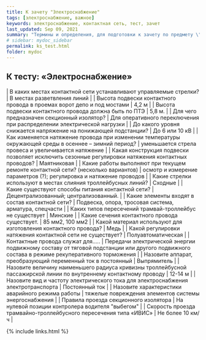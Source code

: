 ```yaml
---
title: К зачету "Электроснабжение"
tags: [электроснабжение, важное]
keywords: электроснабжение, контактная сеть, тест, зачет
last_updated: Sep 09, 2021
summary: "Термины и определения, для подготовки к зачету по предмету \"Электроснабжение (Контактная сеть)\""
# sidebar: mydoc_sidebar
permalink: ks_test.html
folder: mydoc
---
```


## К тесту: «Электроснабжение»


| В каких местах контактной сети устанавливают управляемые стрелки? | В местах разветвления линий |
| Высота подвески контактного провода  в проемах ворот депо и под мостами | 4,2 м |
| Высота подвески контактного провода должна быть по ПТЭ | 5,8 м. |
| Для чего предназначен секционный  изолятор? | Для оперативного переключения при распределении электрической нагрузки |
| До какого уровня снижается напряжение на понижающей подстанции? | До 6 или 10 кВ |
| Как изменяется натяжение провода при изменении температуры окружающей среды в осеннее – зимний период? | уменьшается стрела провеса и увеличивается натяжение  |
| Какая конструкция подвески позволяет исключить сезонные регулировки натяжения контактных проводов? | Маятниковая |
| Какие работы выполняют при текущем ремонте контактной сети? (несколько вариантов) | осмотр и измерение параметров (?); регулировка и натяжение проводов |
| Какие стрелки используют в местах слияния троллейбусных линий? | Сходные |
| Какие существуют способы питания контактной сети? | Децентрализованный; централизованный. |
| Какие элементы входят в состав контактной сети? | Подвеска, опора, тросовая система, арматура,  спецчасти |
| Каких типов пересечений трамвай-троллейбус не существует | Минские |
| Какие сечения контактного провода существует. | 85 мм2, 100 мм2 |
| Какой материал используют для изготовления контактного провода? | Медь |
| Какой регулировки натяжения контактной сети не существует? | Полуавтоматическая |
| Контактные провода служат для….. | Передачи электрической энергии подвижному составу от тяговой подстанции или другого подвижного состава в режиме рекуперативного торможения |
| Назовите аппарат, преобразующий переменный ток в постоянный | Выпрямитель |
| Назовите величину наименьшего радиуса кривизны троллейбусной пассажирской линии по внутреннему контактному проводу | 12-14 м |
| Назовите вид и частоту электрического тока для электроснабжения электротранспорта | Постоянный ток |
| Назовите характеристики аварийного режима работы | тяжелые повреждения элементов системы энергоснабжения |
| Правила проезда секционного изолятора | На нулевой позиции контролера водителя "выбегом" |
| Скорость проезда трамвайно-троллейбусного пересечения типа «ИВИС» | Не более 10 км/ч |



{% include links.html %}
